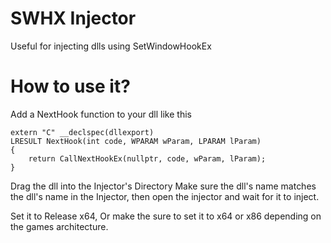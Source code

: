 # SWHX Injector

Useful for injecting dlls using SetWindowHookEx

# How to use it?

Add a NextHook function to your dll like this 

```
extern "C" __declspec(dllexport)
LRESULT NextHook(int code, WPARAM wParam, LPARAM lParam)
{
    return CallNextHookEx(nullptr, code, wParam, lParam);
}
```


Drag the dll into the Injector's Directory
Make sure the dll's name matches the dll's name in the Injector, then open the injector and wait for it to inject.

Set it to Release x64, Or make the sure to set it to x64 or x86 depending on the games architecture.
